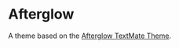 # Afterglow

A theme based on the [Afterglow TextMate Theme](http://colorsublime.com/theme/Afterglow).
